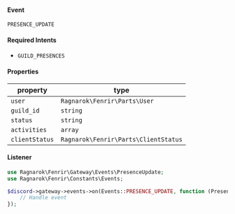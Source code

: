 #### Event
`PRESENCE_UPDATE`

#### Required Intents
- `GUILD_PRESENCES`

#### Properties
|property|type|
|--------|----|
|`user`|`Ragnarok\Fenrir\Parts\User`|
|`guild_id`|`string`|
|`status`|`string`|
|`activities`|`array`|
|`clientStatus`|`Ragnarok\Fenrir\Parts\ClientStatus`|

#### Listener
```php
use Ragnarok\Fenrir\Gateway\Events\PresenceUpdate;
use Ragnarok\Fenrir\Constants\Events;

$discord->gateway->events->on(Events::PRESENCE_UPDATE, function (PresenceUpdate $event) {
    // Handle event
});
```
